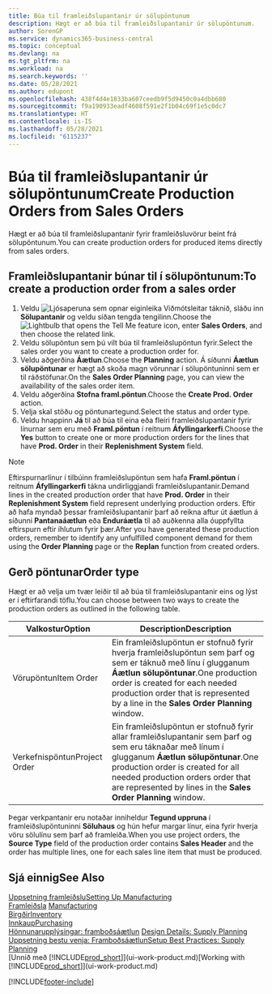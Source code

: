 ```yaml
---
title: Búa til framleiðslupantanir úr sölupöntunum
description: Hægt er að búa til framleiðslupantanir úr sölupöntunum.
author: SorenGP
ms.service: dynamics365-business-central
ms.topic: conceptual
ms.devlang: na
ms.tgt_pltfrm: na
ms.workload: na
ms.search.keywords: ''
ms.date: 05/28/2021
ms.author: edupont
ms.openlocfilehash: 438f4d4e1833ba607ceedb9f5d9450c0a4dbb680
ms.sourcegitcommit: f9a190933eadf4608f591e2f1b04c69f1e5c0dc7
ms.translationtype: HT
ms.contentlocale: is-IS
ms.lasthandoff: 05/28/2021
ms.locfileid: "6115237"
---
```

# <a name="create-production-orders-from-sales-orders"></a><span data-ttu-id="006b8-103">Búa til framleiðslupantanir úr sölupöntunum</span><span class="sxs-lookup"><span data-stu-id="006b8-103">Create Production Orders from Sales Orders</span></span>
<span data-ttu-id="006b8-104">Hægt er að búa til framleiðslupantanir fyrir framleiðsluvörur beint frá sölupöntunum.</span><span class="sxs-lookup"><span data-stu-id="006b8-104">You can create production orders for produced items directly from sales orders.</span></span>  

## <a name="to-create-a-production-order-from-a-sales-order"></a><span data-ttu-id="006b8-105">Framleiðslupantanir búnar til í sölupöntunum:</span><span class="sxs-lookup"><span data-stu-id="006b8-105">To create a production order from a sales order</span></span>  

1.  <span data-ttu-id="006b8-106">Veldu ![Ljósaperuna sem opnar eiginleika Viðmótsleitar](media/ui-search/search_small.png "Segðu mér hvað þú vilt gera") táknið, sláðu inn **Sölupantanir** og veldu síðan tengda tengilinn.</span><span class="sxs-lookup"><span data-stu-id="006b8-106">Choose the ![Lightbulb that opens the Tell Me feature](media/ui-search/search_small.png "Tell me what you want to do") icon, enter **Sales Orders**, and then choose the related link.</span></span>  
2.  <span data-ttu-id="006b8-107">Veldu sölupöntun sem þú vilt búa til framleiðslupöntun fyrir.</span><span class="sxs-lookup"><span data-stu-id="006b8-107">Select the sales order you want to create a production order for.</span></span>  
3.  <span data-ttu-id="006b8-108">Veldu aðgerðina **Áætlun**.</span><span class="sxs-lookup"><span data-stu-id="006b8-108">Choose the **Planning** action.</span></span> <span data-ttu-id="006b8-109">Á síðunni **Áætlun sölupöntunar** er hægt að skoða magn vörunnar í sölupöntuninni sem er til ráðstöfunar.</span><span class="sxs-lookup"><span data-stu-id="006b8-109">On the **Sales Order Planning** page, you can view the availability of the sales order item.</span></span>  
4.  <span data-ttu-id="006b8-110">Veldu aðgerðina **Stofna framl.pöntun**.</span><span class="sxs-lookup"><span data-stu-id="006b8-110">Choose the **Create Prod. Order** action.</span></span>  
5.  <span data-ttu-id="006b8-111">Velja skal stöðu og pöntunartegund.</span><span class="sxs-lookup"><span data-stu-id="006b8-111">Select the status and order type.</span></span>  
6.  <span data-ttu-id="006b8-112">Veldu hnappinn **Já** til að búa til eina eða fleiri framleiðslupantanir fyrir línurnar sem eru með **Framl.pöntun** í reitnum **Áfyllingarkerfi**.</span><span class="sxs-lookup"><span data-stu-id="006b8-112">Choose the **Yes** button to create one or more production orders for the lines that have **Prod. Order** in their **Replenishment System** field.</span></span>


> [!NOTE]  
> <span data-ttu-id="006b8-113">Eftirspurnarlínur í tilbúinn framleiðslupöntun sem hafa **Framl.pöntun** í reitnum **Áfyllingarkerfi** tákna undirliggjandi framleiðslupantanir.</span><span class="sxs-lookup"><span data-stu-id="006b8-113">Demand lines in the created production order that have **Prod. Order** in their **Replenishment System** field represent underlying production orders.</span></span> <span data-ttu-id="006b8-114">Eftir að hafa myndað þessar framleiðslupantanir þarf að reikna aftur út áætlun á síðunni **Pantanaáætlun** eða **Enduráætla** til að auðkenna alla óuppfyllta eftirspurn eftir íhlutum fyrir þær.</span><span class="sxs-lookup"><span data-stu-id="006b8-114">After you have generated these production orders, remember to identify any unfulfilled component demand for them using the **Order Planning** page or the **Replan** function from created orders.</span></span> 

## <a name="order-type"></a><span data-ttu-id="006b8-115">Gerð pöntunar</span><span class="sxs-lookup"><span data-stu-id="006b8-115">Order type</span></span>  
<span data-ttu-id="006b8-116">Hægt er að velja um tvær leiðir til að búa til framleiðslupantanir eins og lýst er í eftirfarandi töflu.</span><span class="sxs-lookup"><span data-stu-id="006b8-116">You can choose between two ways to create the production orders as outlined in the following table.</span></span>

|<span data-ttu-id="006b8-117">Valkostur</span><span class="sxs-lookup"><span data-stu-id="006b8-117">Option</span></span>|<span data-ttu-id="006b8-118">Description</span><span class="sxs-lookup"><span data-stu-id="006b8-118">Description</span></span>|
|------|-----------|
|<span data-ttu-id="006b8-119">Vörupöntun</span><span class="sxs-lookup"><span data-stu-id="006b8-119">Item Order</span></span>|<span data-ttu-id="006b8-120">Ein framleiðslupöntun er stofnuð fyrir hverja framleiðslupöntun sem þarf og sem er táknuð með línu í glugganum **Áætlun sölupöntunar**.</span><span class="sxs-lookup"><span data-stu-id="006b8-120">One production order is created for each needed production order that is represented by a line in the **Sales Order Planning** window.</span></span>|
|<span data-ttu-id="006b8-121">Verkefnispöntun</span><span class="sxs-lookup"><span data-stu-id="006b8-121">Project Order</span></span>|<span data-ttu-id="006b8-122">Ein framleiðslupöntun er stofnuð fyrir allar framleiðslupantanir sem þarf og sem eru táknaðar með línum í glugganum **Áætlun sölupöntunar**.</span><span class="sxs-lookup"><span data-stu-id="006b8-122">One production order is created for all needed production orders order that are represented by lines in the **Sales Order Planning** window.</span></span> |

<span data-ttu-id="006b8-123">Þegar verkpantanir eru notaðar inniheldur **Tegund uppruna** í framleiðslupöntuninni **Söluhaus** og hún hefur margar línur, eina fyrir hverja vöru sölulínu sem þarf að framleiða.</span><span class="sxs-lookup"><span data-stu-id="006b8-123">When you use project orders, the **Source Type** field of the production order contains **Sales Header** and the order has multiple lines, one for each sales line item that must be produced.</span></span>  


## <a name="see-also"></a><span data-ttu-id="006b8-124">Sjá einnig</span><span class="sxs-lookup"><span data-stu-id="006b8-124">See Also</span></span>  
[<span data-ttu-id="006b8-125">Uppsetning framleiðslu</span><span class="sxs-lookup"><span data-stu-id="006b8-125">Setting Up Manufacturing</span></span>](production-configure-production-processes.md)  
<span data-ttu-id="006b8-126">[Framleiðsla](production-manage-manufacturing.md)  </span><span class="sxs-lookup"><span data-stu-id="006b8-126">[Manufacturing](production-manage-manufacturing.md)  </span></span>  
[<span data-ttu-id="006b8-127">Birgðir</span><span class="sxs-lookup"><span data-stu-id="006b8-127">Inventory</span></span>](inventory-manage-inventory.md)  
[<span data-ttu-id="006b8-128">Innkaup</span><span class="sxs-lookup"><span data-stu-id="006b8-128">Purchasing</span></span>](purchasing-manage-purchasing.md)  
<span data-ttu-id="006b8-129">[Hönnunarupplýsingar: framboðsáætlun](design-details-supply-planning.md) </span><span class="sxs-lookup"><span data-stu-id="006b8-129">[Design Details: Supply Planning](design-details-supply-planning.md) </span></span>  
[<span data-ttu-id="006b8-130">Uppsetning bestu venja: Framboðsáætlun</span><span class="sxs-lookup"><span data-stu-id="006b8-130">Setup Best Practices: Supply Planning</span></span>](setup-best-practices-supply-planning.md)  
<span data-ttu-id="006b8-131">[Unnið með [!INCLUDE[prod_short](includes/prod_short.md)]](ui-work-product.md)</span><span class="sxs-lookup"><span data-stu-id="006b8-131">[Working with [!INCLUDE[prod_short](includes/prod_short.md)]](ui-work-product.md)</span></span>


[!INCLUDE[footer-include](includes/footer-banner.md)]
